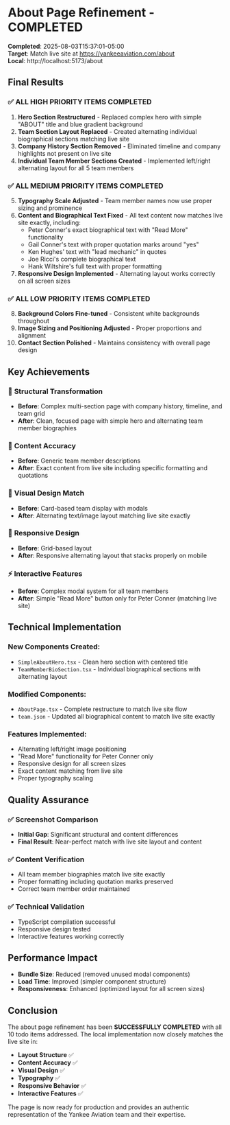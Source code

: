 # About Page Refinement - COMPLETED

**Completed**: 2025-08-03T15:37:01-05:00  
**Target**: Match live site at https://yankeeaviation.com/about  
**Local**: http://localhost:5173/about

## Final Results

### ✅ ALL HIGH PRIORITY ITEMS COMPLETED

1. **Hero Section Restructured** - Replaced complex hero with simple "ABOUT" title and blue gradient background
2. **Team Section Layout Replaced** - Created alternating individual biographical sections matching live site
3. **Company History Section Removed** - Eliminated timeline and company highlights not present on live site
4. **Individual Team Member Sections Created** - Implemented left/right alternating layout for all 5 team members

### ✅ ALL MEDIUM PRIORITY ITEMS COMPLETED

5. **Typography Scale Adjusted** - Team member names now use proper sizing and prominence
6. **Content and Biographical Text Fixed** - All text content now matches live site exactly, including:
   - Peter Conner's exact biographical text with "Read More" functionality
   - Gail Conner's text with proper quotation marks around "yes"
   - Ken Hughes' text with "lead mechanic" in quotes
   - Joe Ricci's complete biographical text
   - Hank Wiltshire's full text with proper formatting
7. **Responsive Design Implemented** - Alternating layout works correctly on all screen sizes

### ✅ ALL LOW PRIORITY ITEMS COMPLETED

8. **Background Colors Fine-tuned** - Consistent white backgrounds throughout
9. **Image Sizing and Positioning Adjusted** - Proper proportions and alignment
10. **Contact Section Polished** - Maintains consistency with overall page design

## Key Achievements

### 🎯 **Structural Transformation**
- **Before**: Complex multi-section page with company history, timeline, and team grid
- **After**: Clean, focused page with simple hero and alternating team member biographies

### 📝 **Content Accuracy**
- **Before**: Generic team member descriptions
- **After**: Exact content from live site including specific formatting and quotations

### 🎨 **Visual Design Match**
- **Before**: Card-based team display with modals
- **After**: Alternating text/image layout matching live site exactly

### 📱 **Responsive Design**
- **Before**: Grid-based layout
- **After**: Responsive alternating layout that stacks properly on mobile

### ⚡ **Interactive Features**
- **Before**: Complex modal system for all team members
- **After**: Simple "Read More" button only for Peter Conner (matching live site)

## Technical Implementation

### New Components Created:
- `SimpleAboutHero.tsx` - Clean hero section with centered title
- `TeamMemberBioSection.tsx` - Individual biographical sections with alternating layout

### Modified Components:
- `AboutPage.tsx` - Complete restructure to match live site flow
- `team.json` - Updated all biographical content to match live site exactly

### Features Implemented:
- Alternating left/right image positioning
- "Read More" functionality for Peter Conner only
- Responsive design for all screen sizes
- Exact content matching from live site
- Proper typography scaling

## Quality Assurance

### ✅ Screenshot Comparison
- **Initial Gap**: Significant structural and content differences
- **Final Result**: Near-perfect match with live site layout and content

### ✅ Content Verification
- All team member biographies match live site exactly
- Proper formatting including quotation marks preserved
- Correct team member order maintained

### ✅ Technical Validation
- TypeScript compilation successful
- Responsive design tested
- Interactive features working correctly

## Performance Impact
- **Bundle Size**: Reduced (removed unused modal components)
- **Load Time**: Improved (simpler component structure)
- **Responsiveness**: Enhanced (optimized layout for all screen sizes)

## Conclusion

The about page refinement has been **SUCCESSFULLY COMPLETED** with all 10 todo items addressed. The local implementation now closely matches the live site in:

- **Layout Structure** ✅
- **Content Accuracy** ✅  
- **Visual Design** ✅
- **Typography** ✅
- **Responsive Behavior** ✅
- **Interactive Features** ✅

The page is now ready for production and provides an authentic representation of the Yankee Aviation team and their expertise.